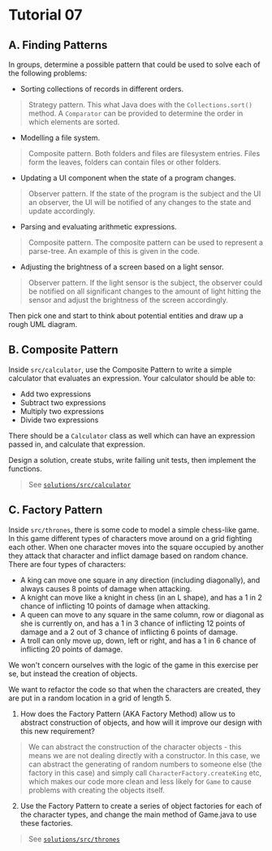 # Tutorial 07

## A. Finding Patterns

In groups, determine a possible pattern that could be used to solve each of the following problems:

- Sorting collections of records in different orders.

> Strategy pattern. This what Java does with the `Collections.sort()` method. A `Comparator` can be provided to determine the order in which elements are sorted.

- Modelling a file system.

> Composite pattern. Both folders and files are filesystem entries. Files form the leaves, folders can contain files or other folders.

- Updating a UI component when the state of a program changes.

> Observer pattern. If the state of the program is the subject and the UI an observer, the UI will be notified of any changes to the state and update accordingly.

- Parsing and evaluating arithmetic expressions.

> Composite pattern. The composite pattern can be used to represent a parse-tree. An example of this is given in the code.

- Adjusting the brightness of a screen based on a light sensor.

> Observer pattern. If the light sensor is the subject, the observer could be notified on all significant changes to the amount of light hitting the sensor and adjust the brightness of the screen accordingly.

Then pick one and start to think about potential entities and draw up a rough UML diagram.

## B. Composite Pattern

Inside `src/calculator`, use the Composite Pattern to write a simple calculator that evaluates an expression. Your calculator should be able to:

- Add two expressions
- Subtract two expressions
- Multiply two expressions
- Divide two expressions

There should be a `Calculator` class as well which can have an expression passed in, and calculate that expression.

Design a solution, create stubs, write failing unit tests, then implement the functions.

> See [`solutions/src/calculator`](solutions/src/calculator/)

## C. Factory Pattern

Inside `src/thrones`, there is some code to model a simple chess-like game. In this game different types of characters move around on a grid fighting each other. When one character moves into the square occupied by another they attack that character and inflict damage based on random chance. There are four types of characters:

- A king can move one square in any direction (including diagonally), and always causes 8 points of damage when attacking.
- A knight can move like a knight in chess (in an L shape), and has a 1 in 2 chance of inflicting 10 points of damage when attacking.
- A queen can move to any square in the same column, row or diagonal as she is currently on, and has a 1 in 3 chance of inflicting 12 points of damage and a 2 out of 3 chance of inflicting 6 points of damage.
- A troll can only move up, down, left or right, and has a 1 in 6 chance of inflicting 20 points of damage.

We won't concern ourselves with the logic of the game in this exercise per se, but instead the creation of objects.

We want to refactor the code so that when the characters are created, they are put in a random location in a grid of length 5.

1. How does the Factory Pattern (AKA Factory Method) allow us to abstract construction of objects, and how will it improve our design with this new requirement?

> We can abstract the construction of the character objects - this means we are not dealing directly with a constructor. In this case, we can abstract the generating of random numbers to someone else (the factory in this case) and simply call `CharacterFactory.createKing` etc, which makes our code more clean and less likely for `Game` to cause problems with creating the objects itself.

2. Use the Factory Pattern to create a series of object factories for each of the character types, and change the main method of Game.java to use these factories.

> See [`solutions/src/thrones`](solutions/src/thrones/)
